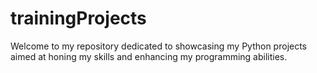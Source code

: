 # trainingProjects
Welcome to my repository dedicated to showcasing my Python projects aimed at honing my skills and enhancing my programming abilities.
